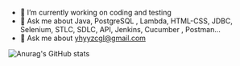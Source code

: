 


- 🔭 I’m currently working on coding and testing
- 👯 Ask me about Java, PostgreSQL , Lambda, HTML-CSS, JDBC, Selenium, STLC, SDLC, API, Jenkins, Cucumber , Postman...
- 💬 Ask me about yhyyzcgl@gmail.com




![Anurag's GitHub stats](https://github-readme-stats.vercel.app/api?username=Yhyyzcgl&show_icons=true&theme=radical)




